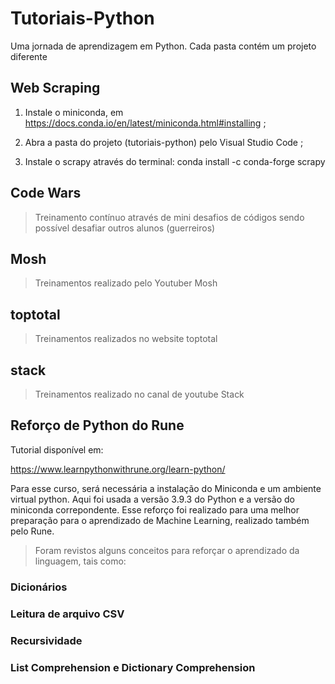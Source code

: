 # Tutoriais-Python
Uma jornada de aprendizagem em Python. Cada pasta contém um projeto diferente

## Web Scraping
1. Instale o miniconda, em https://docs.conda.io/en/latest/miniconda.html#installing ;

2. Abra a pasta do projeto (tutoriais-python) pelo Visual Studio Code ;

3. Instale o scrapy através do terminal: conda install -c conda-forge scrapy

## Code Wars
> Treinamento contínuo através de mini desafios de códigos sendo possível desafiar outros alunos (guerreiros)

## Mosh
> Treinamentos realizado pelo Youtuber Mosh

## toptotal
> Treinamentos realizados no website toptotal

## stack
> Treinamentos realizado no canal de youtube Stack

## Reforço de Python do Rune
Tutorial disponível em:

https://www.learnpythonwithrune.org/learn-python/

Para esse curso, será necessária a instalação do Miniconda e um ambiente virtual python. Aqui foi usada a versão 3.9.3 do Python e a versão do miniconda correpondente. Esse reforço foi realizado para uma melhor preparação para o aprendizado de Machine Learning, realizado também pelo Rune.

> Foram revistos alguns conceitos para reforçar o aprendizado da linguagem, tais como:
### Dicionários
### Leitura de arquivo CSV
### Recursividade
### List Comprehension e Dictionary Comprehension